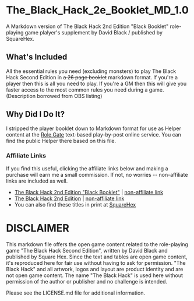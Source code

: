 # The_Black_Hack_2e_Booklet_MD_1.0
A Markdown version of The Black Hack 2nd Edition "Black Booklet" role-playing game plalyer's supplement by David Black / published by SquareHex.

## What's Included
All the essential rules you need (excluding monsters) to play The Black Hack Second Edition in ~~a 26 page booklet~~ markdown format. If you're a player then this is all you need to play. If you're a GM then this will give you faster access to the most common rules you need during a game. (Description borrowed from OBS listing)

## Why Did I Do It?
I stripped the player booklet down to Markdown format for use as Helper content at the [Role Gate](https://www.rolegate.com/ref/wispsoftime) text-based play-by-post online service. You can find the public Helper there based on this file.

### Affiliate Links
If you find this useful, clicking the affiliate links below and making a purchase will earn me a small commission. If not, no worries -- non-affiliate links are included as well.

* [The Black Hack 2nd Edition "Black Booklet"](https://www.drivethrurpg.com/product/263552/The-Black-Hack-Booklet-Second-Edition?affiliate_id=1347351) | [non-affiliate link](https://www.drivethrurpg.com/product/263552/The-Black-Hack-Booklet-Second-Edition)
* [The Black Hack 2nd Edition](https://www.drivethrurpg.com/product/255088/The-Black-Hack-Second-Edition?affiliate_id=1347351) | [non-affiliate link](https://www.drivethrurpg.com/product/255088/The-Black-Hack-Second-Edition)
* You can also find these titles in print at [SquareHex](https://squarehex.myshopify.com/)

# DISCLAIMER
This markdown file offers the open game content related to the role-playing game "The Black Hack Second Edition", written by David Black and published by Square Hex. Since the text and tables are open game content, it's reproduced here for fair use without having to ask for permission. "The Black Hack" and all artwork, logos and layout are product identity and are not open game content. The name "The Black Hack" is used here without permission of the author or publisher and no challenge is intended.

Please see the LICENSE.md file for additional information.

